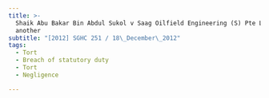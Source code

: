 ```yaml
---
title: >-
  Shaik Abu Bakar Bin Abdul Sukol v Saag Oilfield Engineering (S) Pte Ltd and
  another
subtitle: "[2012] SGHC 251 / 18\_December\_2012"
tags:
  - Tort
  - Breach of statutory duty
  - Tort
  - Negligence

---
```



